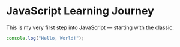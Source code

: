 # JavaScript Learning Journey

This is my very first step into JavaScript — starting with the classic:

```js
console.log("Hello, World!");
